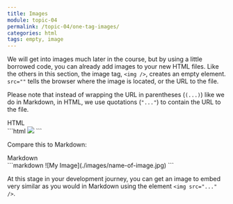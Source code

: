 ```yaml
---
title: Images
module: topic-04
permalink: /topic-04/one-tag-images/
categories: html
tags: empty, image
---
```


<div class="divider-heading"></div>

We will get into images much later in the course, but by using a little borrowed code, you can already add images to your new HTML files. Like the others in this section, the image tag, `<img />`, creates an empty element. `src=""` tells the browser where the image is located, or the URL to the file.

Please note that instead of wrapping the URL in parentheses (`(...)`) like we do in Markdown, in HTML, we use quotations (`"..."`) to contain the URL to the file.

<div id="code-heading">HTML</div>
```html
<img src="./images/name-of-image.jpg" />
```


Compare this to Markdown:


<div id="code-heading" style="margin-top: 0 !important;">Markdown</div>
```markdown
![My Image](./images/name-of-image.jpg)
```


At this stage in your development journey, you can get an image to embed very similar as you would in Markdown using the element `<img src="..." />`.


<div class="external-embed">
  <p data-height="400" data-theme-id="30567" data-slug-hash="MQbOdj" data-default-tab="html,result" data-user="Media-Ed-Online" data-pen-title="HTML Image Element Src Attribute" class="codepen"></p>
</div>
